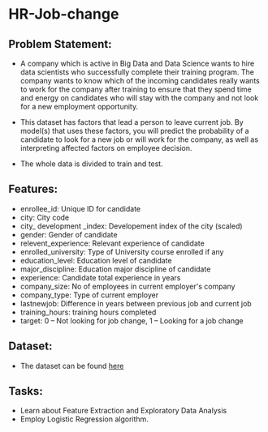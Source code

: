 # HR-Job-change

## Problem Statement:

- A company which is active in Big Data and Data Science wants to hire data scientists who successfully complete their training program. The company wants to know which of the incoming candidates really wants to work for the company after training to ensure that they spend time and energy on candidates who will stay with the company and not look for a new employment opportunity.

- This dataset has factors that lead a person to leave current job. By model(s) that uses these factors, you will predict the probability of a candidate to look for a new job or will work for the company, as well as interpreting affected factors on employee decision.

- The whole data is divided to train and test. 

## Features:
- enrollee_id: Unique ID for candidate
- city: City code
- city_ development _index: Developement index of the city (scaled)
- gender: Gender of candidate
- relevent_experience: Relevant experience of candidate
- enrolled_university: Type of University course enrolled if any
- education_level: Education level of candidate
- major_discipline: Education major discipline of candidate
- experience: Candidate total experience in years
- company_size: No of employees in current employer's company
- company_type: Type of current employer
- lastnewjob: Difference in years between previous job and current job
- training_hours: training hours completed
- target: 0 – Not looking for job change, 1 – Looking for a job change

## Dataset:
- The dataset can be found [here](https://www.kaggle.com/arashnic/hr-analytics-job-change-of-data-scientists)

## Tasks:
- Learn about Feature Extraction and Exploratory Data Analysis
- Employ Logistic Regression algorithm.

